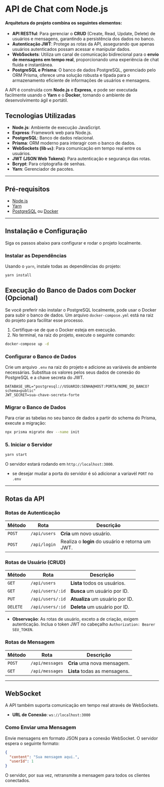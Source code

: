 # API de Chat com Node.js

 #### Arquitetura do projeto combina os seguintes elementos:

* **API RESTful**: Para gerenciar o **CRUD** (Create, Read, Update, Delete) de usuários e mensagens, garantindo a persistência dos dados no banco.
* **Autenticação JWT**: Protege as rotas da API, assegurando que apenas usuários autenticados possam acessar e manipular dados.
* **WebSockets**: Utiliza um canal de comunicação bidirecional para o **envio de mensagens em tempo real**, proporcionando uma experiência de chat fluida e instantânea.
* **PostgreSQL e Prisma**: O banco de dados PostgreSQL, gerenciado pelo ORM Prisma, oferece uma solução robusta e tipada para o armazenamento eficiente de informações de usuários e mensagens.

A  API é construída com **Node.js** e **Express**, e pode ser executada facilmente usando o **Yarn** e o **Docker**, tornando o ambiente de desenvolvimento ágil e portátil.

## Tecnologias Utilizadas

* **Node.js**: Ambiente de execução JavaScript.
* **Express**: Framework web para Node.js.
* **PostgreSQL**: Banco de dados relacional.
* **Prisma**: ORM moderno para interagir com o banco de dados.
* **WebSockets (lib `ws`)**: Para comunicação em tempo real entre os usuários.
* **JWT (JSON Web Tokens)**: Para autenticação e segurança das rotas.
* **Bcrypt**: Para criptografia de senhas.
* **Yarn**: Gerenciador de pacotes.

---

##  Pré-requisitos


* [Node.js](https://nodejs.org/en/)
* [Yarn](https://yarnpkg.com/)
* [PostgreSQL](https://www.postgresql.org/) ou [Docker](https://www.docker.com/)


---

##  Instalação e Configuração

Siga os passos abaixo para configurar e rodar o projeto localmente.

### Instalar as Dependências

Usando o `yarn`, instale todas as dependências do projeto:

```bash
yarn install
```

##  Execução do Banco de Dados com Docker (Opcional)

Se você preferir não instalar o PostgreSQL localmente, pode usar o Docker para subir o banco de dados. Um arquivo `docker-compose.yml` está na raiz do projeto para facilitar esse processo.

1.  Certifique-se de que o Docker esteja em execução.
2.  No terminal, na raiz do projeto, execute o seguinte comando:

```bash
docker-compose up -d
```

###  Configurar o Banco de Dados

Crie um arquivo `.env` na raiz do projeto e adicione as variáveis de ambiente necessárias. Substitua os valores pelos seus dados de conexão do PostgreSQL e a chave secreta do JWT.

```env
DATABASE_URL="postgresql://USUARIO:SENHA@HOST:PORTA/NOME_DO_BANCO?schema=public"
JWT_SECRET=sua-chave-secreta-forte
```

### Migrar o Banco de Dados

Para criar as tabelas no seu banco de dados a partir do schema do Prisma, execute a migração:

```bash
npx prisma migrate dev --name init
```

### 5\. Iniciar o Servidor

```bash
yarn start
```

O servidor estará rodando em `http://localhost:3000`.
- se desejar mudar a porta do servidor é só adicionar a variavél `PORT` no `.env`

-----

## Rotas da API

### Rotas de Autenticação

| Método | Rota               | Descrição                 |
| ------ | ------------------ | ------------------------- |
| `POST` | `/api/users`       | **Cria** um novo usuário. |
| `POST` | `/api/login`       | Realiza o **login** do usuário e retorna um JWT. |

### Rotas de Usuário (CRUD)

| Método | Rota               | Descrição                        |
| ------ | ------------------ | -------------------------------- |
| `GET`  | `/api/users`       | **Lista** todos os usuários.     |
| `GET`  | `/api/users/:id`   | **Busca** um usuário por ID.     |
| `PUT`  | `/api/users/:id`   | **Atualiza** um usuário por ID.  |
| `DELETE`| `/api/users/:id`   | **Deleta** um usuário por ID.    |

  * **Observação**: As rotas de usuário, exceto a de criação, exigem autenticação. Inclua o token JWT no cabeçalho `Authorization: Bearer SEU_TOKEN`.

### Rotas de Mensagem

| Método | Rota               | Descrição                        |
| ------ | ------------------ | -------------------------------- |
| `POST` | `/api/messages`    | **Cria** uma nova mensagem.      |
| `GET`  | `/api/messages`    | **Lista** todas as mensagens.    |

-----

## WebSocket

A API também suporta comunicação em tempo real através de WebSockets.

  * **URL de Conexão**: `ws://localhost:3000`

### Como Enviar uma Mensagem

Envie mensagens em formato JSON para a conexão WebSocket. O servidor espera o seguinte formato:

```json
{
  "content": "Sua mensagem aqui.",
  "userId": 1
}
```

O servidor, por sua vez, retransmite a mensagem para todos os clientes conectados.

